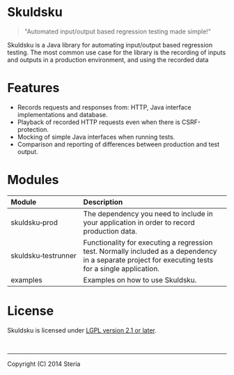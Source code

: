 Skuldsku
========

> "Automated input/output based regression testing made simple!"

Skuldsku is a Java library for automating input/output based regression testing. The most common use case for the library is the recording of inputs and outputs in a production environment, and using the recorded data

# Features
* Records requests and responses from: HTTP, Java interface implementations and database.
* Playback of recorded HTTP requests even when there is CSRF-protection.
* Mocking of simple Java interfaces when running tests.
* Comparison and reporting of differences between production and test output.

# Modules
|Module                   |Description|
|:------------------------|:----------|
|skuldsku&#8209;prod      |The dependency you need to include in your application in order to record production data.|
|skuldsku&#8209;testrunner|Functionality for executing a regression test. Normally included as a dependency in a separate project for executing tests for a single application.|
|examples                 |Examples on how to use Skuldsku.|



# License
Skuldsku is licensed under [LGPL version 2.1 or later](LICENSE.txt).


<br />

-------------------------
Copyright (C) 2014 Steria
